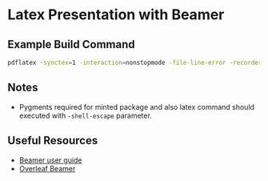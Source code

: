 # Latex Presentation with Beamer

## Example Build Command

```sh
pdflatex -synctex=1 -interaction=nonstopmode -file-line-error -recorder -shell-escpe main.tex
```

## Notes

- Pygments required for minted package and also latex command should executed
  with `-shell-escape` parameter.

## Useful Resources

- [Beamer user guide](https://texdoc.org/serve/beamer/0)
- [Overleaf Beamer](https://www.overleaf.com/learn/latex/Beamer)
